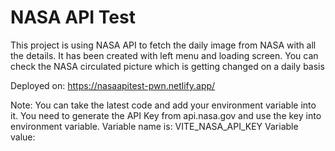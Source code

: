 # NASA API Test

This project is using NASA API to fetch the daily image from NASA with all the details. 
It has been created with left menu and loading screen. You can check the NASA circulated picture which is getting changed on a daily basis

Deployed on: https://nasaapitest-pwn.netlify.app/

Note: You can take the latest code and add your environment variable into it. You need to generate the API Key from api.nasa.gov and use the key into environment variable.
Variable name is: VITE_NASA_API_KEY
Variable value: <Generated API Key from api.nasa.gov>

